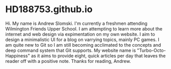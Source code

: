 HD188753.github.io
==================
Hi. 
My name is Andrew Slomski.
I'm currently a freshmen attending Wilmington Friends Upper School.
I am attempting to learn more about the internet and web design via expimentation on my own website.
I aim to design a minimalistic UI for a blog on varrying topics, mainly PC games.
I am quite new to Git so I am still becoming acclimated to the concepts and deep command system that Git supports.
My website name is "Turbo-Octo-Happiness" as it aims to provide eight, quick articles per day that leaves the reader off with a positive note.
Thanks for reading,
  Andrew.
